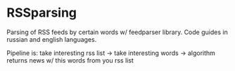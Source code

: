 # RSSparsing
Parsing of RSS feeds by certain words w/ feedparser library. Code guides in russian and english languages.

Pipeline is: take interesting rss list -> take interesting words -> algorithm returns news w/ this words from you rss list
